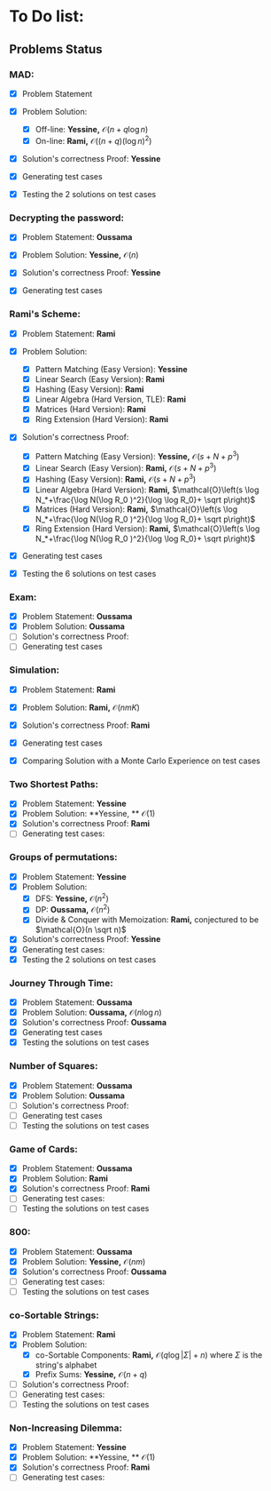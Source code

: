 # To Do list:

## Problems Status

### MAD:

- [x] Problem Statement
- [x] Problem Solution:
  - [x] Off-line: **Yessine,** $\mathcal{O}(n+q\log n)$
  - [x] On-line: **Rami,** $\mathcal{O}\left((n+q)(\log n)^2\right)$
- [x] Solution's correctness Proof: **Yessine**
- [x] Generating test cases
- [x] Testing the $2$ solutions on test cases



### Decrypting the password:

- [x] Problem Statement: **Oussama**
- [x] Problem Solution: **Yessine,** $\mathcal{O}(n)$
- [x] Solution's correctness Proof: **Yessine**
- [x] Generating test cases



### Rami's Scheme:

- [x] Problem Statement: **Rami**
- [x] Problem Solution:
  - [x] Pattern Matching (Easy Version): **Yessine**
  - [x] Linear Search (Easy Version): **Rami**
  - [x] Hashing (Easy Version): **Rami**
  - [x] Linear Algebra (Hard Version, TLE): **Rami**
  - [x] Matrices (Hard Version): **Rami**
  - [x] Ring Extension (Hard Version): **Rami** 
- [x] Solution's correctness Proof: 
  - [x] Pattern Matching (Easy Version): **Yessine,** $\mathcal{O}(s+N+p^3)$
  - [x] Linear Search (Easy Version): **Rami,** $\mathcal{O}(s+N+p^3)$
  - [x] Hashing (Easy Version): **Rami,** $\mathcal{O}(s+N+p^3)$
  - [x] Linear Algebra (Hard Version): **Rami,** $\mathcal{O}\left(s \log N_*+\frac{\log N(\log R_0 )^2}{\log \log R_0}+ \sqrt p\right)$
  - [x] Matrices (Hard Version): **Rami,** $\mathcal{O}\left(s \log N_*+\frac{\log N(\log R_0 )^2}{\log \log R_0}+ \sqrt p\right)$
  - [x] Ring Extension (Hard Version): **Rami,** $\mathcal{O}\left(s \log N_*+\frac{\log N(\log R_0 )^2}{\log \log R_0}+ \sqrt p\right)$ 

- [x] Generating test cases
- [x] Testing the $6$ solutions on test cases


### Exam:
- [x] Problem Statement: **Oussama**
- [x] Problem Solution: **Oussama**
- [ ] Solution's correctness Proof:
- [ ] Generating test cases

### Simulation:

- [x] Problem Statement: **Rami**
- [x] Problem Solution: **Rami,** $\mathcal{O}(nmK)$
- [x] Solution's correctness Proof: **Rami**
- [x] Generating test cases
- [x] Comparing Solution with a Monte Carlo Experience on test cases


### Two Shortest Paths:
- [x] Problem Statement: **Yessine**
- [X] Problem Solution: **Yessine, ** $\mathcal{O}(1)$
- [x] Solution's correctness Proof: **Rami**
- [ ] Generating test cases:

### Groups of permutations:
- [X] Problem Statement: **Yessine**
- [x] Problem Solution: 
  - [x] DFS: **Yessine,** $\mathcal{O}(n^2)$
  - [x] DP: **Oussama,** $\mathcal{O}(n^2)$
  - [x] Divide & Conquer with Memoization: **Rami,** conjectured to be $\mathcal{O}(n \sqrt n)$ 
- [x] Solution's correctness Proof: **Yessine**
- [x] Generating test cases:
- [x] Testing the $2$ solutions on test cases

### Journey Through Time:

- [x] Problem Statement: **Oussama**
- [x] Problem Solution: **Oussama,** $\mathcal{O}(n\log n)$
- [x] Solution's correctness Proof: **Oussama**
- [x] Generating test cases
- [x] Testing the solutions on test cases

### Number of Squares:

- [x] Problem Statement: **Oussama**
- [x] Problem Solution: **Oussama**
- [ ] Solution's correctness Proof:
- [ ] Generating test cases
- [ ] Testing the solutions on test cases

### Game of Cards:

- [x] Problem Statement: **Oussama**
- [x] Problem Solution: **Rami**
- [x] Solution's correctness Proof: **Rami**
- [ ] Generating test cases:
- [ ] Testing the solutions on test cases

### 800:

- [x] Problem Statement: **Oussama**
- [x] Problem Solution: **Yessine,** $\mathcal{O}(nm)$
- [x] Solution's correctness Proof: **Oussama**
- [ ] Generating test cases:
- [ ] Testing the solutions on test cases

### co-Sortable Strings:

- [x] Problem Statement: **Rami**
- [x] Problem Solution: 
  - [x] co-Sortable Components: **Rami,** $\mathcal{O}(q\log \lvert \Sigma \rvert+n)$ where $\Sigma$ is the string's alphabet
  - [x] Prefix Sums: **Yessine,** $\mathcal{O}(n+q)$
- [ ] Solution's correctness Proof:
- [ ] Generating test cases:
- [ ] Testing the solutions on test cases

### Non-Increasing Dilemma:

- [x] Problem Statement: **Yessine**
- [x] Problem Solution: **Yessine, ** $\mathcal{O}(1)$
- [x] Solution's correctness Proof: **Rami**
- [ ] Generating test cases:
